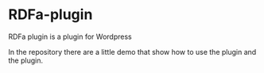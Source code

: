 # RDFa-plugin
RDFa plugin is a plugin for Wordpress

In the repository there are a little demo that show how to use the plugin and the plugin. 
